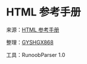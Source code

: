 # HTML 参考手册

来源：[HTML 参考手册](http://www.runoob.com/tags/html-reference.html)

整理：[GYSHGX868](https://github.com/gyshgx868)

工具：RunoobParser 1.0

